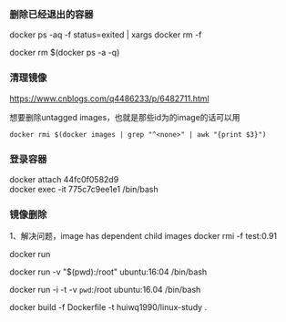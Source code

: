 

### 删除已经退出的容器

docker ps -aq -f status=exited | xargs docker rm -f

docker rm $(docker ps -a -q)



### 清理镜像
https://www.cnblogs.com/q4486233/p/6482711.html


想要删除untagged images，也就是那些id为<None>的image的话可以用
```
docker rmi $(docker images | grep "^<none>" | awk "{print $3}")
```


### 登录容器

 docker attach 44fc0f0582d9  
 docker exec -it 775c7c9ee1e1 /bin/bash  

 ### 镜像删除

1、解决问题，image has dependent child images
docker rmi -f test:0.91


docker run


docker run -v "$(pwd):/root" ubuntu:16:04  /bin/bash


docker run -i -t -v `pwd`:/root ubuntu:16.04 /bin/bash


docker build -f Dockerfile -t huiwq1990/linux-study .